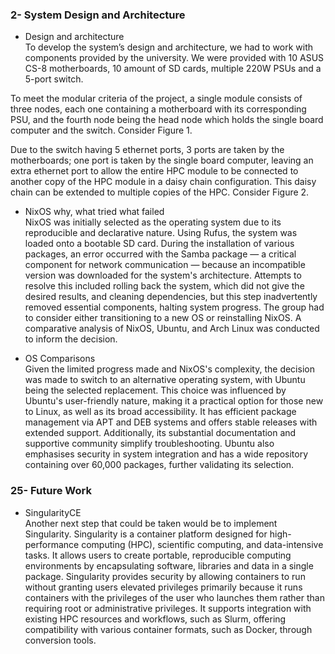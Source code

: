 ### 2- System Design and Architecture

* Design and architecture  
To develop the system’s design and architecture, we had to work with components provided by the university. We were provided with 10 ASUS CS-8 motherboards, 10 amount of SD cards, multiple 220W PSUs and a 5-port switch.

To meet the modular criteria of the project, a single module consists of three nodes, each one containing a motherboard with its corresponding PSU, and the fourth node being the head node which holds the single board computer and the switch. Consider Figure 1.

Due to the switch having 5 ethernet ports, 3 ports are taken by the motherboards; one port is taken by the single board computer, leaving an extra ethernet port to allow the entire HPC module to be connected to another copy of the HPC module in a daisy chain configuration. This daisy chain can be extended to multiple copies of the HPC. Consider Figure 2.

* NixOS why, what tried what failed  
NixOS was initially selected as the operating system due to its reproducible and declarative nature. Using Rufus, the system was loaded onto a bootable SD card. During the installation of various packages, an error occurred with the Samba package — a critical component for network communication — because an incompatible version was downloaded for the system's architecture. Attempts to resolve this included rolling back the system, which did not give the desired results, and cleaning dependencies, but this step inadvertently removed essential components, halting system progress. The group had to consider either transitioning to a new OS or reinstalling NixOS. A comparative analysis of NixOS, Ubuntu, and Arch Linux was conducted to inform the decision.

* OS Comparisons  
Given the limited progress made and NixOS's complexity, the decision was made to switch to an alternative operating system, with Ubuntu being the selected replacement. This choice was influenced by Ubuntu's user-friendly nature, making it a practical option for those new to Linux, as well as its broad accessibility. It has efficient package management via APT and DEB systems and offers stable releases with extended support. Additionally, its substantial documentation and supportive community simplify troubleshooting. Ubuntu also emphasises security in system integration and has a wide repository containing over 60,000 packages, further validating its selection.

### 25- Future Work

* SingularityCE  
Another next step that could be taken would be to implement Singularity. Singularity is a container platform designed for high-performance computing (HPC), scientific computing, and data-intensive tasks. It allows users to create portable, reproducible computing environments by encapsulating software, libraries and data in a single package. Singularity provides security by allowing containers to run without granting users elevated privileges primarily because it runs containers with the privileges of the user who launches them rather than requiring root or administrative privileges. It supports integration with existing HPC resources and workflows, such as Slurm, offering compatibility with various container formats, such as Docker, through conversion tools.